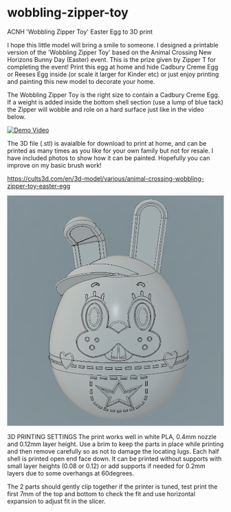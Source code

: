 # wobbling-zipper-toy
ACNH 'Wobbling Zipper Toy' Easter Egg to 3D print

I  hope this little model will bring a smile to someone. I designed a printable version of the 'Wobbling Zipper Toy' based on the Animal Crossing New Horizons Bunny Day (Easter) event. This is the prize given by Zipper T for completing the event!
Print this egg at home and hide Cadbury Creme Egg or Reeses Egg inside (or scale it larger for Kinder etc) or just enjoy printing and painting this new model to decorate your home.

The Wobbling Zipper Toy is the right size to contain a Cadbury Creme Egg. If a weight is added inside the bottom shell section (use a lump of blue tack) the Zipper will wobble and role on a hard surface just like in the video below.


[![Demo Video](https://i.ytimg.com/vi/fwrLaE-8-c8/maxresdefault.jpg)](https://www.youtube.com/watch?v=fwrLaE-8-c8 "Demo Video")

The 3D file (.stl) is avaialble for download to print at home, and can be printed as many times as you like for your own family but not for resale. I have included photos to show how it can be painted. Hopefully you can improve on my basic brush work!

https://cults3d.com/en/3d-model/various/animal-crossing-wobbling-zipper-toy-easter-egg

![stl view](./assets/screenshot.jpg)

3D PRINTING SETTINGS
The print works well in white PLA, 0.4mm nozzle and 0.12mm layer height. Use a brim to keep the parts in place while printing and then remove carefully so as not to damage the locating lugs. Each half shell is printed open end face down. It can be printed without supports with small layer heights (0.08 or 0.12) or add supports if needed for 0.2mm layers due to some overhangs at 60degrees.

The 2 parts should gently clip together if the printer is tuned, test print the first 7mm of the top and bottom to check the fit and use horizontal expansion to adjust fit in the slicer.
